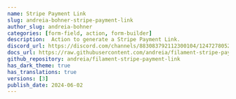 ```yaml
---
name: Stripe Payment Link
slug: andreia-bohner-stripe-payment-link
author_slug: andreia-bohner
categories: [form-field, action, form-builder]
description:  Action to generate a Stripe Payment Link.
discord_url: https://discord.com/channels/883083792112300104/1247278052002758798
docs_url: https://raw.githubusercontent.com/andreia/filament-stripe-payment-link/main/README.md
github_repository: andreia/filament-stripe-payment-link
has_dark_theme: true
has_translations: true
versions: [3]
publish_date: 2024-06-02
---
```

